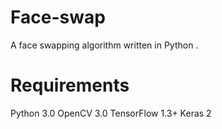 # Face-swap
A face swapping algorithm written in Python .

# Requirements 

 Python 3.0 
 OpenCV 3.0
 TensorFlow 1.3+
 Keras 2

